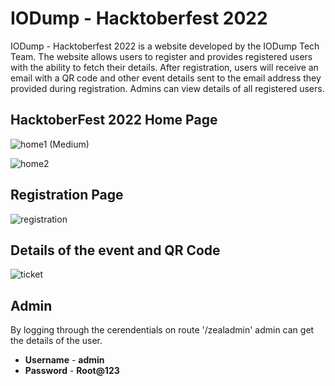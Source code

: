 # IODump - Hacktoberfest 2022

IODump - Hacktoberfest 2022 is a website developed by the IODump Tech Team. The website allows users to register and provides registered users with the ability to fetch their details. After registration, users will receive an email with a QR code and other event details sent to the email address they provided during registration. Admins can view details of all registered users.

## HacktoberFest 2022 Home Page 

![home1 (Medium)](https://user-images.githubusercontent.com/70022991/221110695-e4889d62-956f-4d40-9b7c-54390140fa26.png)

![home2](https://user-images.githubusercontent.com/70022991/221111007-180a40b7-231c-45a0-8516-14890ec389df.png)

## Registration Page 

![registration](https://user-images.githubusercontent.com/70022991/221111038-a140cfe1-506f-41a8-8b39-4b7415237d8d.png)

## Details of the event and QR Code

![ticket](https://user-images.githubusercontent.com/70022991/221115331-62e058d0-8595-4761-8c39-c2aff59fa414.png)


## Admin 

By logging through the cerendentials on route '/zealadmin' admin can get the details of the user.

- **Username** - **admin**
- **Password** - **Root@123**



